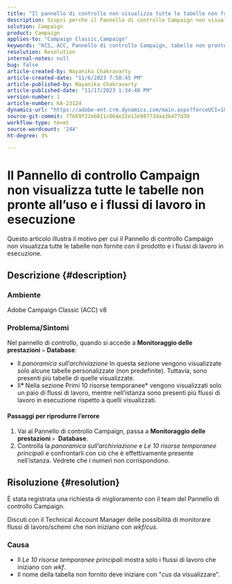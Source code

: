 ```yaml
---
title: "Il pannello di controllo non visualizza tutte le tabelle non fornite con il prodotto e i flussi di lavoro in esecuzione"
description: Scopri perché il Pannello di controllo Campaign non visualizza tutte le tabelle pronte all’uso e i flussi di lavoro in esecuzione.
solution: Campaign
product: Campaign
applies-to: "Campaign Classic,Campaign"
keywords: "KCS, ACC, Pannello di controllo Campaign, tabelle non pronte all’uso, Monitoraggio delle prestazioni, panoramica sull’archiviazione, 10 risorse temporanee principali"
resolution: Resolution
internal-notes: null
bug: false
article-created-by: Nayanika Chakravarty
article-created-date: "11/6/2023 7:58:45 PM"
article-published-by: Nayanika Chakravarty
article-published-date: "11/17/2023 1:34:40 PM"
version-number: 1
article-number: KA-23124
dynamics-url: "https://adobe-ent.crm.dynamics.com/main.aspx?forceUCI=1&pagetype=entityrecord&etn=knowledgearticle&id=d8a9bae2-de7c-ee11-8179-6045bd006ce9"
source-git-commit: 77669f22eb011c064e22e13e98773daa3b477d30
workflow-type: tm+mt
source-wordcount: '244'
ht-degree: 3%

---
```


# Il Pannello di controllo Campaign non visualizza tutte le tabelle non pronte all’uso e i flussi di lavoro in esecuzione


Questo articolo illustra il motivo per cui il Pannello di controllo Campaign non visualizza tutte le tabelle non fornite con il prodotto e i flussi di lavoro in esecuzione.

## Descrizione {#description}


### Ambiente

Adobe Campaign Classic (ACC) v8

### Problema/Sintomi

Nel pannello di controllo, quando si accede a <b>Monitoraggio delle prestazioni</b> `>`  <b>Database</b>:

- Il *panoramica sull’archiviazione* In questa sezione vengono visualizzate solo alcune tabelle personalizzate (non predefinite). Tuttavia, sono presenti più tabelle di quelle visualizzate.
- Il<b>* </b>Nella sezione Primi 10 risorse temporanee* vengono visualizzati solo un paio di flussi di lavoro, mentre nell’istanza sono presenti più flussi di lavoro in esecuzione rispetto a quelli visualizzati.


#### Passaggi per riprodurre l’errore

1. Vai al Pannello di controllo Campaign, passa a <b>Monitoraggio delle prestazioni </b>`>` <b> Database</b>.
2. Controlla la *panoramica sull’archiviazione* e *Le 10 risorse temporanee principali* e confrontarli con ciò che è effettivamente presente nell’istanza. Vedrete che i numeri non corrispondono.



## Risoluzione {#resolution}


È stata registrata una richiesta di miglioramento con il team del Pannello di controllo Campaign.

Discuti con il Technical Account Manager delle possibilità di monitorare flussi di lavoro/schemi che non iniziano con *wkf/cus*.

### Causa

- Il *Le 10 risorse temporanee principali* mostra solo i flussi di lavoro che iniziano con *wkf*.
- Il nome della tabella non fornito deve iniziare con &quot;*cus* da visualizzare&quot;.

